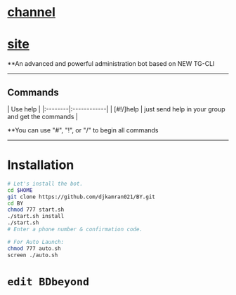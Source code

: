# [channel](https://telegram.me/storevps)
# [site](https://storevps.net/)

**An advanced and powerful administration bot based on NEW TG-CLI


* * *

## Commands

| Use help |
|:--------|:------------|
| [#!/]help | just send help in your group and get the commands |

**You can use "#", "!", or "/" to begin all commands

* * *

# Installation

```sh
# Let's install the bot.
cd $HOME
git clone https://github.com/djkamran021/BY.git
cd BY
chmod 777 start.sh
./start.sh install
./start.sh 
# Enter a phone number & confirmation code.

# For Auto Launch:
chmod 777 auto.sh
screen ./auto.sh
```
# `edit BDbeyond`
